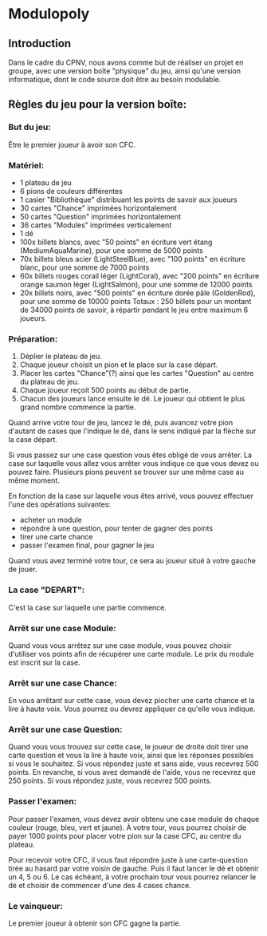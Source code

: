 # Modulopoly 

## Introduction
Dans le cadre du CPNV, nous avons comme but de réaliser un projet en groupe, avec une version boîte "physique" du jeu, ainsi qu'une version informatique, dont le code source doit être au besoin modulable.

## Règles du jeu pour la version boîte:

### But du jeu:
Être le premier joueur à avoir son CFC.

### Matériel:
- 1 plateau de jeu
- 6 pions de couleurs différentes
- 1 casier "Bibliothèque" distribuant les points de savoir aux joueurs
- 30 cartes "Chance" imprimées horizontalement
- 50 cartes "Question" imprimées horizontalement
- 36 cartes "Modules" imprimées verticalement
- 1 dé
- 100x billets blancs, 
avec "50 points" en écriture vert étang (MediumAquaMarine), pour une somme de 5000 points
- 70x billets bleus acier (LightSteelBlue), 
avec "100 points" en écriture blanc, pour une somme de 7000 points
- 60x billets rouges corail léger (LightCoral), 
avec "200 points" en écriture orange saumon léger (LightSalmon), pour une somme de 12000 points
- 20x billets noirs, avec "500 points" en écriture dorée pâle (GoldenRod), pour une somme de 10000 points
Totaux : 250 billets pour un montant de 34000 points de savoir, à répartir pendant le jeu entre maximum 6 joueurs.


### Préparation:
1. Déplier le plateau de jeu.
2. Chaque joueur choisit un pion et le place sur la case départ.
3. Placer les cartes "Chance"(?) ainsi que les cartes "Question" au centre du plateau de jeu. 
4. Chaque joueur reçoit 500 points au début de partie.
5. Chacun des joueurs lance ensuite le dé. Le joueur qui obtient le plus grand nombre commence la partie.

Quand arrive votre tour de jeu, lancez le dé, puis avancez votre pion d'autant de cases que l'indique le dé, dans le sens indiqué par la flèche sur la case départ.

Si vous passez sur une case question vous êtes obligé de vous arrêter.
La case sur laquelle vous allez vous arrêter vous indique ce que vous devez ou pouvez faire.
Plusieurs pions peuvent se trouver sur une même case au même moment.

En fonction de la case sur laquelle vous êtes arrivé, vous pouvez effectuer l'une des opérations suivantes:

- acheter un module
- répondre à une question, pour tenter de gagner des points
- tirer une carte chance
- passer l'examen final, pour gagner le jeu

Quand vous avez terminé votre tour, ce sera au joueur situé à votre gauche de jouer.

### La case "DEPART":
C'est la case sur laquelle une partie commence.

### Arrêt sur une case Module:
Quand vous vous arrêtez sur une case module, vous pouvez choisir d'utiliser vos points afin de récupérer une carte module.
Le prix du module est inscrit sur la case.

### Arrêt sur une case Chance:
En vous arrêtant sur cette case, vous devez piocher une carte chance et la lire à haute voix. 
Vous pourrez ou devrez appliquer ce qu'elle vous indique.

### Arrêt sur une case Question:
Quand vous vous trouvez sur cette case, le joueur de droite doit tirer une carte question et vous la lire à haute voix, ainsi que les réponses possibles si vous le souhaitez. 
Si vous répondez juste et sans aide, vous recevrez 500 points.
En revanche, si vous avez demandé de l'aide, vous ne recevrez que 250 points.
Si vous répondez juste, vous recevrez 500 points.

### Passer l'examen:
Pour passer l'examen, vous devez avoir obtenu une case module de chaque couleur (rouge, bleu, vert et jaune). 
À votre tour, vous pourrez choisir de payer 1000 points pour placer votre pion sur la case CFC, au centre du plateau.

Pour recevoir votre CFC, il vous faut répondre juste à une carte-question tirée au hasard par votre voisin de gauche.
Puis il faut lancer le dé et obtenir un 4, 5 ou 6. 
Le cas échéant, à votre prochain tour vous pourrez relancer le dé et choisir de commencer d'une des 4 cases chance.

### Le vainqueur:
Le premier joueur à obtenir son CFC gagne la partie.
